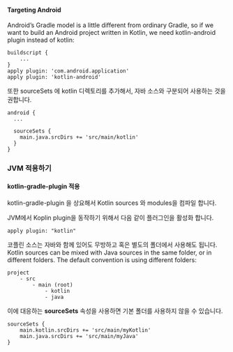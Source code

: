 
#### Targeting Android

Android’s Gradle model is a little different from ordinary Gradle, so if we want to build an Android project written in Kotlin, we need kotlin-android plugin instead of kotlin:

```
buildscript {
    ...
}
apply plugin: 'com.android.application'
apply plugin: 'kotlin-android'
```

또한 sourceSets 에 kotlin 디렉토리를 추가해서, 자바 소스와 구분되어 사용하는 것을 권합니다.

```
android {
  ...

  sourceSets {
    main.java.srcDirs += 'src/main/kotlin'
  }
}
```




### JVM 적용하기

####  kotlin-gradle-plugin 적용

kotlin-gradle-plugin 을 상요해서 Kotlin sources 와 modules을 컴파일 합니다.

JVM에서 Koplin plugin을 동작하기 위해서 다음 같이 플러그인을 활성화 합니다.

```
apply plugin: "kotlin"
```


코플린 소스는 자바와 함께 있어도 무방하고 혹은 별도의 폴더에서 사용해도 됩니다.
Kotlin sources can be mixed with Java sources in the same folder, or in different folders. The default convention is using different folders:

```
project
    - src
        - main (root)
            - kotlin
            - java

```


이에 대응하는 **sourceSets** 속성을 사용하면 기본 폴더를 사용하지 않을 수 있습니다.

```
sourceSets {
    main.kotlin.srcDirs += 'src/main/myKotlin'
    main.java.srcDirs += 'src/main/myJava'
}
```

